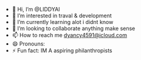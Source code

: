 - 👋 Hi, I’m @LIDDYAI
- 👀 I’m interested in traval & development
- 🌱 I’m currently learning alot i didnt know
- 💞️ I’m looking to collaborate anything make sense
- 📫 How to reach me dyancy4591@icloud.com
- 😄 Pronouns: 
- ⚡ Fun fact: IM A aspiring philanthropists 

<!---
LIDDYAI/LIDDYAI is a ✨ special ✨ repository because its `README.md` (this file) appears on your GitHub profile.
You can click the Preview link to take a look at your chanages.
--->
